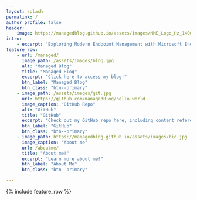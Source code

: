 ```yaml
---
layout: splash
permalink: /
author_profile: false
header:
    image: https://managedblog.github.io/assets/images/MME_Logo_Hz_1400x350.png
intro: 
    - excerpt: 'Exploring Modern Endpoint Management with Microsoft Endpoint Manager, Azure, and more.'
feature_row:
    - url: /managed/
      image_path: /assets/images/blog.jpg
      alt: "Managed Blog"
      title: "Managed Blog"
      excerpt: "Click here to access my blog!"
      btn_label: "Managed Blog"
      btn_class: "btn--primary"
    - image_path: /assets/images/git.jpg
      url: https://github.com/managedBlog/hello-world
      image_caption: "GitHub Repo"
      alt: "GitHub"
      title: "GitHub"
      excerpt: "Check out my GitHub repo here, including content referenced in blog posts!"
      btn_label: "GitHub"
      btn_class: "btn--primary"
    - image_path: https://managedblog.github.io/assets/images/bio.jpg
      image_caption: "About me"
      url: /aboutme/
      title: "About me!"
      excerpt: "Learn more about me!"
      btn_label: "About Me"
      btn_class: "btn--primary"

---
```


{% include feature_row %}